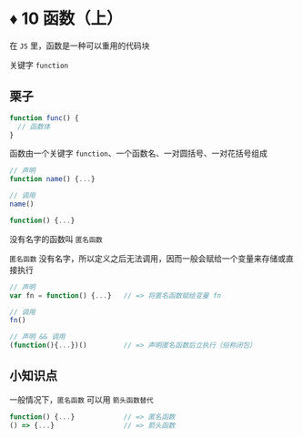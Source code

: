# ♦️ 10 函数（上）

在 ```JS``` 里，函数是一种可以重用的代码块

关键字 ```function```

## 栗子

```js
function func() {
  // 函数体
}
```

函数由一个关键字 ```function```、一个函数名、一对圆括号、一对花括号组成

```js
// 声明
function name() {...}

// 调用
name()
```

```js
function() {...}
```

没有名字的函数叫 ```匿名函数```

```匿名函数``` 没有名字，所以定义之后无法调用，因而一般会赋给一个变量来存储或直接执行

```js
// 声明
var fn = function() {...}   // => 将匿名函数赋给变量 fn

// 调用
fn()

// 声明 && 调用
(function(){...})()         // => 声明匿名函数后立执行（俗称闭包）
```
## 小知识点

一般情况下，```匿名函数``` 可以用 ```箭头函数替代```

```js
function() {...}            // => 匿名函数
() => {...}                 // => 箭头函数
```

